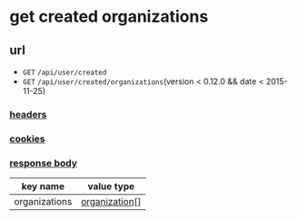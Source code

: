 # get created organizations

## url

+ `GET` `/api/user/created`
+ `GET` `/api/user/created/organizations`(version < 0.12.0 && date < 2015-11-25)

### [headers](../request/headers.html)

### [cookies](../request/cookies.html)

### [response body](../response.html)

key name | value type
--- | ---
organizations | [organization](../organization.html)[]
